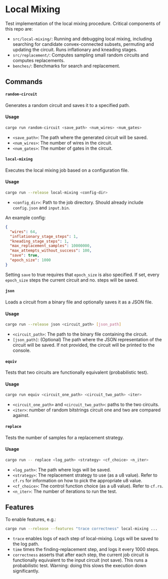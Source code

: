 # Local Mixing

Test implementation of the local mixing procedure. Critical components of this repo are:

- `src/local-mixing/`: Running and debugging local mixing, including searching for candidate convex-connected subsets, permuting and updating the circuit. Runs inflationary and kneading stages.
- `src/replacement/`: Computes sampling small random circuits and computes replacements.
- `benches/`: Benchmarks for search and replacement.

## Commands

#### `random-circuit`

Generates a random circuit and saves it to a specified path.

#### Usage

```sh
cargo run random-circuit <save_path> <num_wires> <num_gates>
```

- `<save_path>`: The path where the generated circuit will be saved.
- `<num_wires>`: The number of wires in the circuit.
- `<num_gates>`: The number of gates in the circuit.

#### `local-mixing`

Executes the local mixing job based on a configuration file.

#### Usage

```sh
cargo run --release local-mixing <config-dir>
```

- `<config_dir>`: Path to the job directory. Should already include `config.json` and `input.bin`.

An example config:
```json
{
  "wires": 64,
  "inflationary_stage_steps": 1,
  "kneading_stage_steps": 1,
  "max_replacement_samples": 10000000,
  "max_attempts_without_success": 100,
  "save": true,
  "epoch_size": 1000
}
```
Setting `save` to true requires that `epoch_size` is also specified. If set, every `epoch_size` steps the current circuit and no. steps will be saved.

#### `json`

Loads a circuit from a binary file and optionally saves it as a JSON file.

#### Usage

```sh
cargo run --release json <circuit_path> [json_path]
```

- `<circuit_path>`: The path to the binary file containing the circuit.
- `[json_path]`: (Optional) The path where the JSON representation of the circuit will be saved. If not provided, the circuit will be printed to the console.

#### `equiv`

Tests that two circuits are functionally equivalent (probabilistic test).

#### Usage
```sh
cargo run equiv <circuit_one_path> <circuit_two_path> <iter>
```
- `<circuit_one_path>` and `<circuit_two_path>`: paths to the two circuits.
- `<iter>`: number of random bitstrings circuit one and two are compared against.

#### `replace`

Tests the number of samples for a replacement strategy.

#### Usage

```sh
cargo run -- replace <log_path> <strategy> <cf_choice> <n_iter>
```

- `<log_path>`: The path where logs will be saved.
- `<strategy>`: The replacement strategy to use (as a u8 value). Refer to `cf.rs` for information on how to pick the appropriate u8 value.
- `<cf_choice>`: The control function choice (as a u8 value). Refer to `cf.rs`.
- `<n_iter>`: The number of iterations to run the test.

## Features

To enable features, e.g.:

```sh
cargo run --release --features "trace correctness" local-mixing ...
```
- `trace` enables logs of each step of local-mixing. Logs will be saved to the log path.
- `time` times the finding-replacement step, and logs it every 1000 steps.
- `correctness` asserts that after each step, the current job circuit is functionally equivalent to the input circuit (not save). This runs a probabilistic test. Warning: doing this slows the execution down significantly.